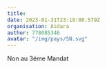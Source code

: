 ```yaml
---
title: 
date: 2023-01-31T23:19:00.579Z
organisation: Aidara
author: 778085346
avatar: "/img/pays/SN.svg"
---
```


Non au 3éme Mandat